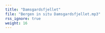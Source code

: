 ```yaml
---
title: "Damsgardsfjellet"
file: "Bergen in situ Damsgardsfjellet.mp3"
rss_ignore: true
weight: 16
---
```



